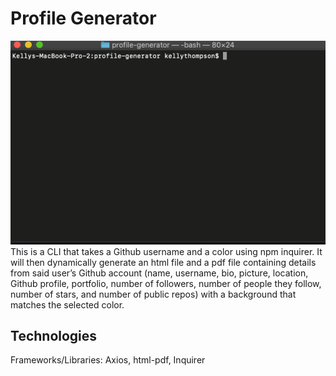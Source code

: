 # Profile Generator
![Example Gif](profile_generator.gif)
This is a CLI that takes a Github username and a color using npm inquirer. It will then dynamically generate an html file and a pdf file containing details from said user’s Github account (name, username, bio, picture, location, Github profile, portfolio, number of followers, number of people they follow, number of stars, and number of public repos) with a background that matches the selected color.

## Technologies
Frameworks/Libraries: Axios, html-pdf, Inquirer